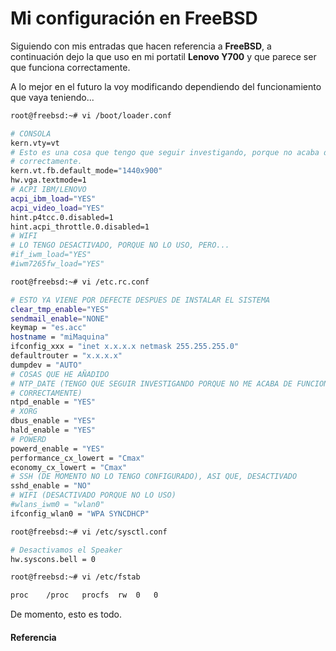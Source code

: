 # Mi configuración en FreeBSD

Siguiendo con mis entradas que hacen referencia a **FreeBSD**, a continuación dejo la que uso en mi portatil **Lenovo Y700** y que parece ser que funciona correctamente.

A lo mejor en el futuro la voy modificando dependiendo del funcionamiento que vaya teniendo...

<!--more-->

```bash
root@freebsd:~# vi /boot/loader.conf

# CONSOLA
kern.vty=vt
# Esto es una cosa que tengo que seguir investigando, porque no acaba de funcionar
# correctamente.
kern.vt.fb.default_mode="1440x900"
hw.vga.textmode=1
# ACPI IBM/LENOVO
acpi_ibm_load="YES"
acpi_video_load="YES"
hint.p4tcc.0.disabled=1
hint.acpi_throttle.0.disabled=1
# WIFI
# LO TENGO DESACTIVADO, PORQUE NO LO USO, PERO...
#if_iwm_load="YES"
#iwm7265fw_load="YES"
```

```bash
root@freebsd:~# vi /etc.rc.conf

# ESTO YA VIENE POR DEFECTE DESPUES DE INSTALAR EL SISTEMA
clear_tmp_enable="YES"
sendmail_enable="NONE"
keymap = "es.acc"
hostname = "miMaquina"
ifconfig_xxx = "inet x.x.x.x netmask 255.255.255.0"
defaultrouter = "x.x.x.x"
dumpdev = "AUTO"
# COSAS QUE HE AÑADIDO
# NTP_DATE (TENGO QUE SEGUIR INVESTIGANDO PORQUE NO ME ACABA DE FUNCIONAR
# CORRECTAMENTE)
ntpd_enable = "YES"
# XORG
dbus_enable = "YES"
hald_enable = "YES"
# POWERD
powerd_enable = "YES"
performance_cx_lowert = "Cmax"
economy_cx_lowert = "Cmax"
# SSH (DE MOMENTO NO LO TENGO CONFIGURADO), ASI QUE, DESACTIVADO
sshd_enable = "NO"
# WIFI (DESACTIVADO PORQUE NO LO USO)
#wlans_iwm0 = "wlan0"
ifconfig_wlan0 = "WPA SYNCDHCP"
```

```bash
root@freebsd:~# vi /etc/sysctl.conf

# Desactivamos el Speaker
hw.syscons.bell = 0
```

```bash
root@freebsd:~# vi /etc/fstab

proc	/proc	procfs	rw	0	0
```
De momento, esto es todo.
#### Referencia


